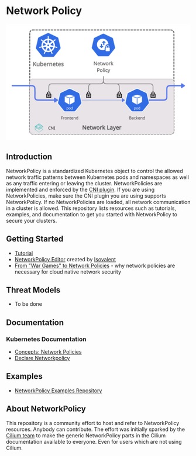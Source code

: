 # Network Policy

![](.images/networkpolicy.png)

## Introduction

NetworkPolicy is a standardized Kubernetes object to control the allowed network traffic patterns between Kubernetes pods and namespaces as well as any traffic entering or leaving the cluster.
NetworkPolicies are implemented and enforced by the [CNI plugin]. If you are using NetworkPolicies, make sure the CNI plugin you are using supports NetworkPolicy.
If no NetworkPolicies are loaded, all network communication in a cluster is allowed.
This repository lists resources such as tutorials, examples, and documentation to get you started with NetworkPolicy to secure your clusters.

## Getting Started

 * [Tutorial](https://github.com/networkpolicy/tutorial)
 * [NetworkPolicy Editor](https://app.networkpolicy.io/) created by [Isovalent](https://isovalent.com)
 * [From "War Games" to Network Policies](https://cilium.io/blog/2021/04/06/war-games-network-policy) - why network policies are necessary for cloud native network security

## Threat Models

 * To be done

## Documentation

### Kubernetes Documentation

 * [Concepts: Network Policies](https://kubernetes.io/docs/concepts/services-networking/network-policies/)
 * [Declare Networkpolicy](https://kubernetes.io/docs/tasks/administer-cluster/declare-network-policy/)

## Examples

 * [NetworkPolicy Examples Repository](https://github.com/networkpolicy/examples)


## About NetworkPolicy

This repository is a community effort to host and refer to NetworkPolicy
resources. Anybody can contribute. The effort was initially sparked by the
[Cilium team](https://github.com/cilium/cilium) to make the generic
NetworkPolicy parts in the Cilium documentation available to everyone. Even for
users which are not using Cilium.

[CNI plugin]: https://kubernetes.io/docs/concepts/extend-kubernetes/compute-storage-net/network-plugins/
